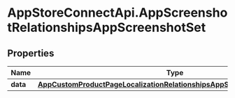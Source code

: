 # AppStoreConnectApi.AppScreenshotRelationshipsAppScreenshotSet

## Properties

Name | Type | Description | Notes
------------ | ------------- | ------------- | -------------
**data** | [**AppCustomProductPageLocalizationRelationshipsAppScreenshotSetsDataInner**](AppCustomProductPageLocalizationRelationshipsAppScreenshotSetsDataInner.md) |  | [optional] 



